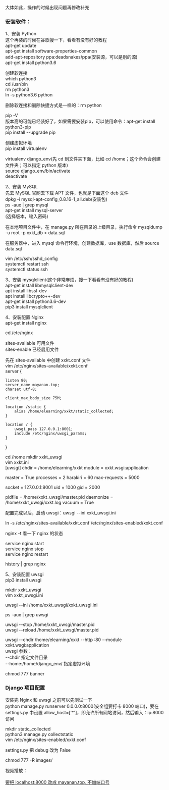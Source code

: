 
大体如此，操作的时候出现问题再修改补充

### 安装软件：

1、安装 Python  
这个再装的时候在谷歌搜一下，看看有没有好的教程  
apt-get update  
apt-get install software-properties-common  
add-apt-repository ppa:deadsnakes/ppa(安装源，可以是别的源)  
apt-get install python3.6  

创建软连接  
which python3  
cd /usr/bin  
rm python3  
ln -s python3.6 python  

删除软连接和删除快捷方式是一样的：rm python  

pip -V  
版本高的可能已经装好了，如果需要安装pip，可以使用命令：apt-get install python3-pip  
pip install --upgrade pip  

创建虚拟环境  
pip install virtualenv  

virtualenv django_env(先 cd 到文件夹下面，比如 cd /home；这个命令会创建文件夹；可以指定 python 版本)  
source django_env/bin/activate  
deactivate  


2、安装 MySQL  
先去 MySQL 官网去下载 APT 文件，也就是下面这个 deb 文件  
dpkg -i mysql-apt-config_0.8.16-1_all.deb(安装包)  
ps -aux | grep mysql  
apt-get install mysql-server  
(选择版本，输入密码)  


在本地项目文件中，在 manage.py 所在目录的上级目录，执行命令 mysqldump -u root -p xxkt_db > data.sql  

在服务器中，进入 mysql 命令行环境，创建数据库，use 数据库，然后 source data.sql  

vim /etc/ssh/sshd_config  
systemctl restart ssh  
systemctl status ssh  


3、安装 mysqlclient(这个非常麻烦，搜一下看看有没有好的教程)  
apt-get install libmysqlclient-dev  
apt install libssl-dev  
apt install libcrypto++-dev   
apt-get install python3.6-dev  
pip3 install mysqlclient  


4、安装配置 Nginx  
apt-get install nginx  

cd /etc/nginx  

sites-avaliable 可用文件  
sites-enable 已经启用文件  

先在 sites-avaliable 中创建 xxkt.conf 文件  
vim /etc/nginx/sites-available/xxkt.conf  
server {  
    
    listen 80;
    server_name mayanan.top;
    charset utf-8;

    client_max_body_size 75M;

    location /static {
        alias /home/elearning/xxkt/static_collected;
    }

    location / {
        uwsgi_pass 127.0.0.1:8001;
        include /etc/nginx/uwsgi_params;
    }

}

cd /home 
mkdir xxkt_uwsgi   
vim xxkt.ini  
\[uwsgi]
chdir = /home/elearning/xxkt 
module = xxkt.wsgi:application 

master = True 
processes = 2 
harakiri = 60
max-requests = 5000 

socket = 127.0.0.1:8001
uid = 1000 
gid = 2000 

pidfile = /home/xxkt_uwsgi/master.pid 
daemonize = /home/xxkt_uwsgi/xxkt.log 
vacuum = True 

配置完成以后，启动 uwsgi：uwsgi --ini xxkt_uwsgi.ini   

ln -s /etc/nginx/sites-available/xxkt.conf /etc/nginx/sites-enabled/xxkt.conf  

nginx -t 看一下 nginx 的状态  

service nginx start  
service nginx stop  
service nginx restart  

history | grep nginx  


5、安装配置 uwsgi  
pip3 install uwsgi  

mkdir xxkt_uwsgi  
vim xxkt_uwsgi.ini  

uwsgi --ini /home/xxkt_uwsgi/xxkt_uwsgi.ini   

ps -aux | grep uwsgi  

uwsgi --stop /home/xxkt_uwsgi/master.pid  
uwsgi --reload /home/xxkt_uwsgi/master.pid  

uwsgi \-\-chdir /home/elearning/xxkt \-\-http :80 \-\-module xxkt.wsgi:application  
uwsgi 参数：  
\-\-chdir 指定文件目录  
\-\-home:/home/django_env/ 指定虚拟环境  



chmod 777 banner  


### Django 项目配置  

安装完 Nginx 和 uwsgi 之前可以先测试一下   
python manage.py runserver 0.0.0.0:8000(安全组要打卡 8000 端口)，要在 settings.py 中设置 allow_host=\['*']，即允许所有网站访问，然后输入：ip:8000 访问  

mkdir static_collected  
python3 manage.py collectstatic  
vim /etc/nginx/sites-enabled/xxkt.conf   


settings.py 把 debug 改为 False  

chmod 777 -R images/  

视频播放：  
<a href="javascript:play_video('http://localhost:8000/{{video.video}}')">  
要把 localhost:8000 改成 mayanan.top, 不加端口号  
